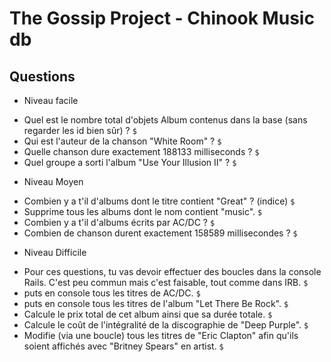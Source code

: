 # The Gossip Project - Chinook Music db

## Questions

* Niveau facile

- Quel est le nombre total d'objets Album contenus dans la base (sans regarder les id bien sûr) ?
<code>$ </code>
- Qui est l'auteur de la chanson "White Room" ?
<code>$ </code>
- Quelle chanson dure exactement 188133 milliseconds ?
<code>$ </code>
- Quel groupe a sorti l'album "Use Your Illusion II" ?
<code>$ </code>

* Niveau Moyen

- Combien y a t'il d'albums dont le titre contient "Great" ? (indice)
<code>$ </code>
- Supprime tous les albums dont le nom contient "music".
<code>$ </code>
- Combien y a t'il d'albums écrits par AC/DC ?
<code>$ </code>
- Combien de chanson durent exactement 158589 millisecondes ?
<code>$ </code>

* Niveau Difficile

- Pour ces questions, tu vas devoir effectuer des boucles dans la console Rails. C'est peu commun mais c'est faisable, tout comme dans IRB.
<code>$ </code>
- puts en console tous les titres de AC/DC.
<code>$ </code>
- puts en console tous les titres de l'album "Let There Be Rock".
<code>$ </code>
- Calcule le prix total de cet album ainsi que sa durée totale.
<code>$ </code>
- Calcule le coût de l'intégralité de la discographie de "Deep Purple".
<code>$ </code>
- Modifie (via une boucle) tous les titres de "Eric Clapton" afin qu'ils soient affichés avec "Britney Spears" en artist.
<code>$ </code>
